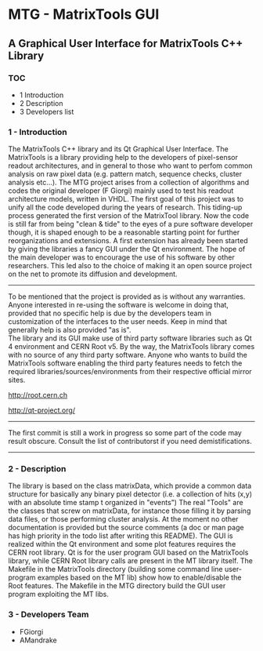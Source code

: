 MTG - MatrixTools GUI
=====================
 
A Graphical User Interface for MatrixTools C++ Library
------------------------------------------------------
 
### TOC

* 1 Introduction 
* 2 Description 
* 3 Developers list 





### 1 - Introduction

The MatrixTools C++ library and its Qt Graphical User Interface.
The MatrixTools is a library providing help to the developers of pixel-sensor readout architectures, and in general to those who want to perfom common analysis on raw pixel data (e.g. pattern match, sequence checks, cluster analysis etc...).
The MTG project arises from a collection of algorithms and codes the original developer (F Giorgi) mainly used to test his readout architecture models, written in VHDL. The first goal of this project was to unify all the code developed during the years of research. This tiding-up process generated the first version of the MatrixTool library. Now the code is still far from being "clean & tide" to the eyes of a pure software developer though, it is shaped enough to be a reasonable starting point for further reorganizations and extensions. 
A first extension has already been started by giving the libraries a fancy GUI under the Qt environment. The hope of the main developer was to encourage the use of his software by other researchers. This led also to the choice of making it an open source project on the net to promote its diffusion and development. 

*******************************************************************************************************************
To be mentioned that the project is provided as is without any warranties. Anyone interested in re-using the software is welcome in doing that, provided that no specific help is due by the developers team in customization of the interfaces to the user needs. Keep in mind that generally help is also provided "as is".  
The library and its GUI make use of third party software libraries such as Qt 4 environment and CERN Root v5. By the way, the MatrixTools library comes with no source of any third party software. Anyone who wants to build the MatrixTools software enabling the third party features needs to fetch the required libraries/sources/environments from their respective official mirror sites.

http://root.cern.ch

http://qt-project.org/

*******************************************************************************************************************
The first commit is still a work in progress so some part of the code may result obscure. Consult the list of contributorst if you need demistifications.
*******************************************************************************************************************


### 2 - Description

The library is based on the class matrixData, which provide a common data structure for basically any binary pixel detector (i.e. a collection of hits (x,y) with an absolute time stamp t organized in "events")
The real "Tools" are the classes that screw on matrixData, for instance those filling it by parsing data files, or those performing cluster analysis. At the moment no other documentation is provided but the source comments (a doc or man page has high priority in the todo list after writing this README).
The GUI is realized within the Qt environment and some plot features requires the CERN root library. Qt is for the user program GUI based on the MatrixTools library, while CERN Root library calls are present in the MT library itself.
The Makefile in the MatrixTools directory (building some command line user-program examples based on the MT lib) show how to enable/disable the Root features.
The Makefile in the MTG directory build the GUI user program exploiting the MT libs.



### 3 - Developers Team
  * FGiorgi
  * AMandrake
